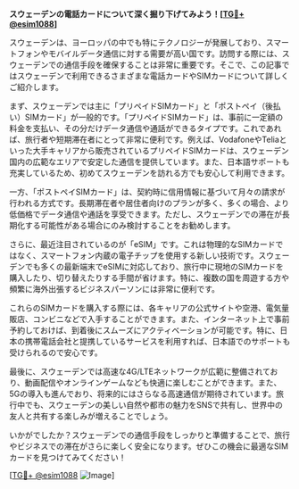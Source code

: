 **スウェーデンの電話カードについて深く掘り下げてみよう！[[TG💪+ @esim1088](https://t.me/s/esim1088)]**

スウェーデンは、ヨーロッパの中でも特にテクノロジーが発展しており、スマートフォンやモバイルデータ通信に対する需要が高い国です。訪問する際には、スウェーデンでの通信手段を確保することは非常に重要です。そこで、この記事ではスウェーデンで利用できるさまざまな電話カードやSIMカードについて詳しくご紹介します。

まず、スウェーデンでは主に「プリペイドSIMカード」と「ポストペイ（後払い）SIMカード」が一般的です。「プリペイドSIMカード」は、事前に一定額の料金を支払い、その分だけデータ通信や通話ができるタイプです。これであれば、旅行者や短期滞在者にとって非常に便利です。例えば、VodafoneやTeliaといった大手キャリアから販売されているプリペイドSIMカードは、スウェーデン国内の広範なエリアで安定した通信を提供しています。また、日本語サポートも充実しているため、初めてスウェーデンを訪れる方でも安心して利用できます。

一方、「ポストペイSIMカード」は、契約時に信用情報に基づいて月々の請求が行われる方式です。長期滞在者や居住者向けのプランが多く、多くの場合、より低価格でデータ通信や通話を享受できます。ただし、スウェーデンでの滞在が長期化する可能性がある場合にのみ検討することをお勧めします。

さらに、最近注目されているのが「eSIM」です。これは物理的なSIMカードではなく、スマートフォン内蔵の電子チップを使用する新しい技術です。スウェーデンでも多くの最新端末でeSIMに対応しており、旅行中に現地のSIMカードを購入したり、切り替えたりする手間が省けます。特に、複数の国を周遊する方や頻繁に海外出張するビジネスパーソンには非常に便利です。

これらのSIMカードを購入する際には、各キャリアの公式サイトや空港、電気量販店、コンビニなどで入手することができます。また、インターネット上で事前予約しておけば、到着後にスムーズにアクティベーションが可能です。特に、日本の携帯電話会社と提携しているサービスを利用すれば、日本語でのサポートも受けられるので安心です。

最後に、スウェーデンでは高速な4G/LTEネットワークが広範に整備されており、動画配信やオンラインゲームなども快適に楽しむことができます。また、5Gの導入も進んでおり、将来的にはさらなる高速通信が期待されています。旅行中でも、スウェーデンの美しい自然や都市の魅力をSNSで共有し、世界中の友人と共有する楽しみが増えることでしょう。

いかがでしたか？スウェーデンでの通信手段をしっかりと準備することで、旅行やビジネスでの滞在がさらに楽しく安全になります。ぜひこの機会に最適なSIMカードを見つけてみてください！

[[TG💪+ @esim1088](https://t.me/s/esim1088) ![Image](https://i.postimg.cc/Y0z9fWf4/image.png)]